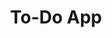 ---
title: "To-Do App"
description: "This web app was created using the Intro to React course by Platzi and improved with the Render Patterns course by Platzi. The styles were implemented from a Figma Community Design"
image: "/img/projects/to-do-app.png"
sourceCode: "https://github.com/martin-tercero1/curso-react-intro"
liveDemo: "https://to-do-lake-mu.vercel.app"
technologies: ["React", "Tailwind"]
order: 2
---